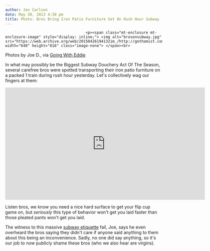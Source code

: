 ```yaml
---
author: Jen Carlson
date: May 30, 2013 4:30 pm
title: Photo: Bros Bring Iron Patio Furniture Set On Rush Hour Subway
---
```


	
										<p><span class="mt-enclosure mt-enclosure-image" style="display: inline;"> <img alt="brosonsubway.jpg" src="https://web.archive.org/web/20150426194132im_/http://gothamist.com/attachments/arts_jen/brosonsubway.jpg" width="640" height="616" class="image-none"> </span><br>
<span class="photo_caption">Photos by Joe D., via <a href="https://web.archive.org/web/20150426194132/http://goingwitheddie.com/2013/05/30/just-a-couple-of-broskis-taking-their-iron-patio-furniture-home-how-do-you-feel-about-it-photo-by-joe-d/">Going With Eddie</a></span></p>

<p>In what may possibly be the Biggest Subway Douchery Act Of The Season, several carefree bros were spotted transporting their iron patio furniture on a packed 1 train during rush hour yesterday. Let&apos;s collectively wag our fingers at them:</p>

<p><iframe width="640" height="360" src="https://web.archive.org/web/20150426194132if_/http://www.youtube.com/embed/TAryFIuRxmQ" frameborder="0" allowfullscreen></iframe></p>

<p>Listen bros, we know you need a nice hard surface to get your flip cup game on, but <em>seriously</em> this type of behavior won&apos;t get you laid faster than those pleated pants won&apos;t get you laid.</p>

<p>The witness to this massive <a href="https://web.archive.org/web/20150426194132/http://gothamist.com/tags/subwayetiquette">subway etiquette</a> fail, Joe, says he even overheard the bros saying they didn&apos;t care if anyone said anything to them about this being an inconvenience. Sadly, no one did say anything, so it&apos;s our job to now publicly shame these bros (who we also hear are virgins).</p>					
										
									
				